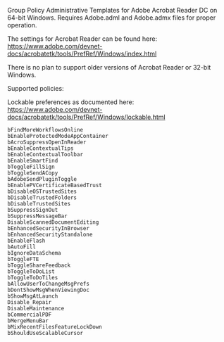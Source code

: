 Group Policy Administrative Templates for Adobe Acrobat Reader DC on 64-bit Windows.  Requires Adobe.adml and Adobe.admx files for proper operation.

The settings for Acrobat Reader can be found here: https://www.adobe.com/devnet-docs/acrobatetk/tools/PrefRef/Windows/index.html

There is no plan to support older versions of Acrobat Reader or 32-bit Windows.

Supported policies:

Lockable preferences as documented here: https://www.adobe.com/devnet-docs/acrobatetk/tools/PrefRef/Windows/lockable.html


    bFindMoreWorkflowsOnline
    bEnableProtectedModeAppContainer
    bAcroSuppressOpenInReader
    bEnableContextualTips
    bEnableContextualToolbar
    bEnableSmartFind
    bToggleFillSign
    bToggleSendACopy
    bAdobeSendPluginToggle
    bEnablePVCertificateBasedTrust
    bDisableOSTrustedSites
    bDisableTrustedFolders
    bDisableTrustedSites
    bSuppressSignOut
    bSuppressMessageBar
    DisableScannedDocumentEditing
    bEnhancedSecurityInBrowser
    bEnhancedSecurityStandalone
    bEnableFlash
    bAutoFill
    bIgnoreDataSchema
    bToggleFTE
    bToggleShareFeedback
    bToggleToDoList
    bToggleToDoTiles
    bAllowUserToChangeMsgPrefs
    bDontShowMsgWhenViewingDoc
    bShowMsgAtLaunch
    Disable_Repair
    DisableMaintenance
    bCommercialPDF
    bMergeMenuBar
    bMixRecentFilesFeatureLockDown
    bShouldUseScalableCursor